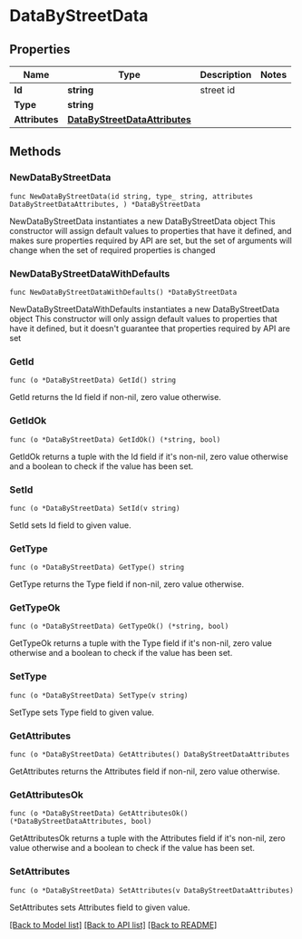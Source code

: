 # DataByStreetData

## Properties

Name | Type | Description | Notes
------------ | ------------- | ------------- | -------------
**Id** | **string** | street id | 
**Type** | **string** |  | 
**Attributes** | [**DataByStreetDataAttributes**](DataByStreetDataAttributes.md) |  | 

## Methods

### NewDataByStreetData

`func NewDataByStreetData(id string, type_ string, attributes DataByStreetDataAttributes, ) *DataByStreetData`

NewDataByStreetData instantiates a new DataByStreetData object
This constructor will assign default values to properties that have it defined,
and makes sure properties required by API are set, but the set of arguments
will change when the set of required properties is changed

### NewDataByStreetDataWithDefaults

`func NewDataByStreetDataWithDefaults() *DataByStreetData`

NewDataByStreetDataWithDefaults instantiates a new DataByStreetData object
This constructor will only assign default values to properties that have it defined,
but it doesn't guarantee that properties required by API are set

### GetId

`func (o *DataByStreetData) GetId() string`

GetId returns the Id field if non-nil, zero value otherwise.

### GetIdOk

`func (o *DataByStreetData) GetIdOk() (*string, bool)`

GetIdOk returns a tuple with the Id field if it's non-nil, zero value otherwise
and a boolean to check if the value has been set.

### SetId

`func (o *DataByStreetData) SetId(v string)`

SetId sets Id field to given value.


### GetType

`func (o *DataByStreetData) GetType() string`

GetType returns the Type field if non-nil, zero value otherwise.

### GetTypeOk

`func (o *DataByStreetData) GetTypeOk() (*string, bool)`

GetTypeOk returns a tuple with the Type field if it's non-nil, zero value otherwise
and a boolean to check if the value has been set.

### SetType

`func (o *DataByStreetData) SetType(v string)`

SetType sets Type field to given value.


### GetAttributes

`func (o *DataByStreetData) GetAttributes() DataByStreetDataAttributes`

GetAttributes returns the Attributes field if non-nil, zero value otherwise.

### GetAttributesOk

`func (o *DataByStreetData) GetAttributesOk() (*DataByStreetDataAttributes, bool)`

GetAttributesOk returns a tuple with the Attributes field if it's non-nil, zero value otherwise
and a boolean to check if the value has been set.

### SetAttributes

`func (o *DataByStreetData) SetAttributes(v DataByStreetDataAttributes)`

SetAttributes sets Attributes field to given value.



[[Back to Model list]](../README.md#documentation-for-models) [[Back to API list]](../README.md#documentation-for-api-endpoints) [[Back to README]](../README.md)


